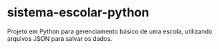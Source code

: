 # sistema-escolar-python
Projeto em Python para gerenciamento básico de uma escola, utilizando arquivos JSON para salvar os dados.
